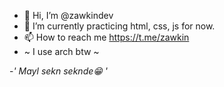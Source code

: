 - 👋 Hi, I’m @zawkindev
- 🌱 I’m currently practicing html, css, js for now.
- 📫 How to reach me https://t.me/zawkin
- ~ I use arch btw ~ 

-*' Mayl sekn seknde😁 '*
<!---
zawkindev/zawkindev is a ✨ special ✨ repository because its `README.md` (this file) appears on your GitHub profile.
You can click the Preview link to take a look at your changes.
--->
